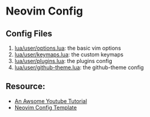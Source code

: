 # Neovim Config

## Config Files

1. [lua/user/options.lua](./lua/user/options.lua): the basic vim options
2. [lua/user/keymaps.lua](./lua/user/keymaps.lua): the custom keymaps
3. [lua/user/plugins.lua](./lua/user/plugins.lua): the plugins config
4. [lua/user/github-theme.lua](./lua/user/github-theme.lua): the github-theme config

## Resource:

- [An Awsome Youtube Tutorial](https://www.youtube.com/watch?v=hY5-Q6NxQgY)
- [Neovim Config Template](https://github.com/LunarVim/Neovim-from-scratch)

